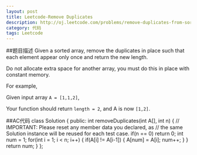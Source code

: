 ```yaml
---
layout: post
title: Leetcode-Remove Duplicates
description: http://oj.leetcode.com/problems/remove-duplicates-from-sorted-array/
category: 代码
tags: Leetcode
---
```

##题目描述
Given a sorted array, remove the duplicates in place such that each element appear only once and return the new length.

Do not allocate extra space for another array, you must do this in place with constant memory.

For example,

Given input array `A = [1,1,2]`,

Your function should return `length = 2`, and A is now `[1,2]`.

##AC代码
		class Solution {
		public:
		    int removeDuplicates(int A[], int n) {
			// IMPORTANT: Please reset any member data you declared, as
			// the same Solution instance will be reused for each test case.
			if(n == 0)
			    return 0;
			int num = 1;
			for(int i = 1; i < n; i++)
			{
			    if(A[i] != A[i-1])
			    {
				A[num] = A[i];
				num++;
			    }
			}
			return num;
		    }
		};

